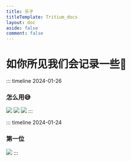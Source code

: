 ```yaml
---
title: 乐子
titleTemplate: Tritium_docs
layout: doc
aside: false
comment: false
---
```


# 如你所见我们会记录一些🤡

::: timeline 2024-01-26
### 怎么用😅
![](https://cdn.jsdelivr.net/gh/Oldmemorie/PicPlus@main/2024/01/28/20240128030805942.jpg)
![](https://cdn.jsdelivr.net/gh/Oldmemorie/PicPlus@main/2024/01/28/20240128030434551.jpg)
![](https://cdn.jsdelivr.net/gh/Oldmemorie/PicPlus@main/2024/01/28/20240128030439776.jpg)
:::


::: timeline 2024-01-24
### 第一位
![](https://cdn.jsdelivr.net/gh/Oldmemorie/PicPlus@main/2024/01/26/20240126002300661.jpg)
:::

<MusicPlayer musicId="xxx" musicSrc="xxx.mp3" style="margin:0 auto" />